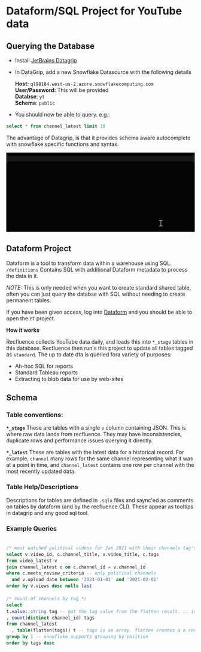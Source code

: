 # Dataform/SQL Project for YouTube data

## Querying the Database
- Install [JetBrains Datagrip](https://www.jetbrains.com/datagrip/)
- In DataGrip, add a new Snowflake Datasource with the following details


    **Host:** `ql98184.west-us-2.azure.snowflakecomputing.com` <br />
    **User/Password:** This will be provided<br />
    **Databse**: `yt`<br />
    **Schema**: `public`<br />

- You should now be able to query. e.g.:

```sql
select * from channel_latest limit 10
```

The advantage of Datagrip, is that it provides schema aware autocomplete with snowflake specific functions and syntax.

![Datagrip SQL query](./doc/datagrip-channel.gif)


## Dataform Project
Dataform is a tool to transform data within a warehouse using SQL. `/definitions` Contains SQL with additional Dataform metadata to process the data in it. 

*NOTE:*  This is only needed when you want to create standard shared table, often you can just query the databse with SQL without needing to create permanent tables.

If you have been given access, log into [Dataform](https://app.dataform.co/) and you should be able to open the `YT` project.

**How it works**

Recfluence collects YouTube data daily, and loads this into `*_stage` tables in this database. Recfluence then run's this project to update all tables tagged as `standard`. The up to date dta is queried fora  variety of purposes:
- Ah-hoc SQL for reports
- Standard Tableau reports
- Extracting to blob data for use by web-sites


## Schema

### Table conventions:

**`*_stage`**
These are tables with a single `v` column containing JSON. This is where raw data lands from recfluence. They may have inconsistencies, duplicate rows and performance issues querying it directly.

**`*_latest`**
These are tables with the latest data for a historical record. For example, `channel` many rows for the same channel representing what it was at a point in time, and `channel_latest` contains one row per channel with the most recently updated data.


### Table Help/Descriptions
Descriptions for tables are defined in `.sqlx` files and saync'ed as comments on tables by dataform (and by the recfluence CLI). These appear as tooltips in datagrip and any good sql tool.


### Example Queries

```sql

/* most watched political videos for Jan 2021 with their channels tag's */
select v.video_id, c.channel_title, v.video_title, c.tags
from video_latest v
join channel_latest c on c.channel_id = v.channel_id
where c.meets_review_criteria -- only political channels
  and v.upload_date between '2021-01-01' and '2021-02-01'
order by v.views desc nulls last

/* count of channels by tag */
select 
t.value::string tag -- get the tag value from the flatten result. :: is shorthand for casting the type
, count(distinct channel_id) tags
from channel_latest
  , table(flatten(tags)) t -- tags is an array. flatten creates a a row for each tag 
group by 1 -- snowflake supports grouping by position
order by tags desc


```


